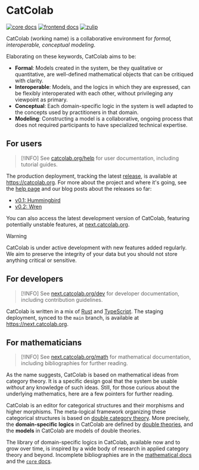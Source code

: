 # CatColab

[![core docs](https://img.shields.io/badge/core_docs-D34516.svg)](https://next.catcolab.org/dev/rust/catlog/)
[![frontend
docs](https://img.shields.io/badge/frontend_docs-28607F.svg)](https://next.catcolab.org/dev/frontend)
[![zulip](https://img.shields.io/badge/zulip-join_chat-brightgreen.svg)](https://catcolab.zulipchat.com)

CatColab (working name) is a collaborative environment for *formal,
interoperable, conceptual modeling*.

Elaborating on these keywords, CatColab aims to be:

- **Formal**: Models created in the system, be they qualitative or quantitative,
  are well-defined mathematical objects that can be critiqued with clarity.
- **Interoperable**: Models, and the logics in which they are expressed, can be
  flexibly interoperated with each other, without privileging any viewpoint as
  primary.
- **Conceptual**: Each domain-specific logic in the system is well adapted to
  the concepts used by practitioners in that domain.
- **Modeling**: Constructing a model is a collaborative, ongoing process that
  does not required participants to have specialized technical expertise.

## For users

> [!INFO]
> See [catcolab.org/help](https://catcolab.org/help) for user documentation, including tutorial guides.

The production deployment, tracking the latest
[release](https://github.com/ToposInstitute/CatColab/releases), is available at
<https://catcolab.org>. For more about the project and where it's going, see the
[help page](https://catcolab.org/help) and our blog posts about the releases so
far:

- [v0.1: Hummingbird](https://topos.institute/blog/2024-10-02-introducing-catcolab/)
- [v0.2: Wren](https://topos.institute/blog/2025-02-05-catcolab-0-2-wren/)

You can also access the latest development version of CatColab, featuring potentially unstable features, at [next.catcolab.org](https://next.catcolab.org).

> [!WARNING]
> CatColab is under active development with new features added regularly. We aim
> to preserve the integrity of your data but you should not store anything
> critical or sensitive.


## For developers

> [!INFO]
> See [next.catcolab.org/dev](https://next.catcolab.org/dev) for developer documentation, including contribution guidelines.

CatColab is written in a mix of [Rust](https://www.rust-lang.org/) and
[TypeScript](https://www.typescriptlang.org/). The staging deployment, synced to the `main` branch, is available at
<https://next.catcolab.org>.


## For mathematicians

> [!INFO]
> See [next.catcolab.org/math](https://next.catcolab.org/math) for mathematical documentation, including bibliographies for further reading.

As the name suggests, CatColab is based on mathematical ideas from category
theory. It is a specific design goal that the system be usable *without* any
knowledge of such ideas. Still, for those curious about the underlying
mathematics, here are a few pointers for further reading.

CatColab is an editor for categorical structures and their morphisms and higher
morphisms. The meta-logical framework organizing these categorical structures is
based on [double category theory](https://mathoverflow.net/q/476936). More
precisely, the **domain-specific logics** in CatColab are defined by [double
theories](https://arxiv.org/abs/2310.05384), and the **models** in CatColab are
models of double theories.

The library of domain-specific logics in CatColab, available now and to grow
over time, is inspired by a wide body of research in applied category theory and
beyond. Incomplete bibliographies are in the [mathematical
docs](https://next.catcolab.org/math/bib-0001.xml) and the [`core`
docs](https://next.catcolab.org/dev/rust/catlog/refs). 
